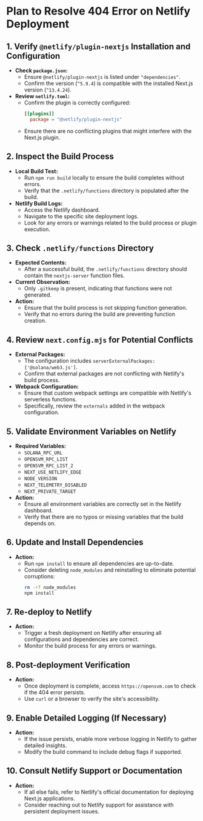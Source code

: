 # Plan to Resolve 404 Error on Netlify Deployment

## 1. **Verify `@netlify/plugin-nextjs` Installation and Configuration**
   - **Check `package.json`:**
     - Ensure `@netlify/plugin-nextjs` is listed under `"dependencies"`.
     - Confirm the version (`^5.9.4`) is compatible with the installed Next.js version (`^13.4.24`).
   - **Review `netlify.toml`:**
     - Confirm the plugin is correctly configured:
       ```toml
       [[plugins]]
         package = "@netlify/plugin-nextjs"
       ```
     - Ensure there are no conflicting plugins that might interfere with the Next.js plugin.

## 2. **Inspect the Build Process**
   - **Local Build Test:**
     - Run `npm run build` locally to ensure the build completes without errors.
     - Verify that the `.netlify/functions` directory is populated after the build.
   - **Netlify Build Logs:**
     - Access the Netlify dashboard.
     - Navigate to the specific site deployment logs.
     - Look for any errors or warnings related to the build process or plugin execution.

## 3. **Check `.netlify/functions` Directory**
   - **Expected Contents:**
     - After a successful build, the `.netlify/functions` directory should contain the `nextjs-server` function files.
   - **Current Observation:**
     - Only `.gitkeep` is present, indicating that functions were not generated.
   - **Action:**
     - Ensure that the build process is not skipping function generation.
     - Verify that no errors during the build are preventing function creation.

## 4. **Review `next.config.mjs` for Potential Conflicts**
   - **External Packages:**
     - The configuration includes `serverExternalPackages: ['@solana/web3.js']`.
     - Confirm that external packages are not conflicting with Netlify's build process.
   - **Webpack Configuration:**
     - Ensure that custom webpack settings are compatible with Netlify's serverless functions.
     - Specifically, review the `externals` added in the webpack configuration.

## 5. **Validate Environment Variables on Netlify**
   - **Required Variables:**
     - `SOLANA_RPC_URL`
     - `OPENSVM_RPC_LIST`
     - `OPENSVM_RPC_LIST_2`
     - `NEXT_USE_NETLIFY_EDGE`
     - `NODE_VERSION`
     - `NEXT_TELEMETRY_DISABLED`
     - `NEXT_PRIVATE_TARGET`
   - **Action:**
     - Ensure all environment variables are correctly set in the Netlify dashboard.
     - Verify that there are no typos or missing variables that the build depends on.

## 6. **Update and Install Dependencies**
   - **Action:**
     - Run `npm install` to ensure all dependencies are up-to-date.
     - Consider deleting `node_modules` and reinstalling to eliminate potential corruptions:
       ```bash
       rm -rf node_modules
       npm install
       ```
   
## 7. **Re-deploy to Netlify**
   - **Action:**
     - Trigger a fresh deployment on Netlify after ensuring all configurations and dependencies are correct.
     - Monitor the build process for any errors or warnings.

## 8. **Post-deployment Verification**
   - **Action:**
     - Once deployment is complete, access `https://opensvm.com` to check if the 404 error persists.
     - Use `curl` or a browser to verify the site's accessibility.

## 9. **Enable Detailed Logging (If Necessary)**
   - **Action:**
     - If the issue persists, enable more verbose logging in Netlify to gather detailed insights.
     - Modify the build command to include debug flags if supported.

## 10. **Consult Netlify Support or Documentation**
   - **Action:**
     - If all else fails, refer to Netlify's official documentation for deploying Next.js applications.
     - Consider reaching out to Netlify support for assistance with persistent deployment issues.
